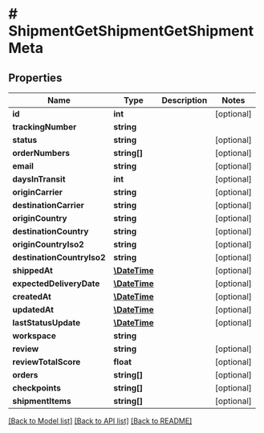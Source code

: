 # # ShipmentGetShipmentGetShipmentMeta

## Properties

Name | Type | Description | Notes
------------ | ------------- | ------------- | -------------
**id** | **int** |  | [optional] 
**trackingNumber** | **string** |  | 
**status** | **string** |  | [optional] 
**orderNumbers** | **string[]** |  | [optional] 
**email** | **string** |  | [optional] 
**daysInTransit** | **int** |  | [optional] 
**originCarrier** | **string** |  | [optional] 
**destinationCarrier** | **string** |  | [optional] 
**originCountry** | **string** |  | [optional] 
**destinationCountry** | **string** |  | [optional] 
**originCountryIso2** | **string** |  | [optional] 
**destinationCountryIso2** | **string** |  | [optional] 
**shippedAt** | [**\DateTime**](\DateTime.md) |  | [optional] 
**expectedDeliveryDate** | [**\DateTime**](\DateTime.md) |  | [optional] 
**createdAt** | [**\DateTime**](\DateTime.md) |  | [optional] 
**updatedAt** | [**\DateTime**](\DateTime.md) |  | [optional] 
**lastStatusUpdate** | [**\DateTime**](\DateTime.md) |  | [optional] 
**workspace** | **string** |  | 
**review** | **string** |  | [optional] 
**reviewTotalScore** | **float** |  | [optional] 
**orders** | **string[]** |  | [optional] 
**checkpoints** | **string[]** |  | [optional] 
**shipmentItems** | **string[]** |  | [optional] 

[[Back to Model list]](../../README.md#documentation-for-models) [[Back to API list]](../../README.md#documentation-for-api-endpoints) [[Back to README]](../../README.md)


